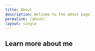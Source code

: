 ```yaml
---
title: About
description: Welcome to the about page
permalink: /about/
layout: single
---
```

## Learn more about me